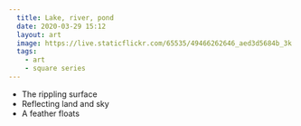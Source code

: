 ```yaml
---
  title: Lake, river, pond
  date: 2020-03-29 15:12
  layout: art
  image: https://live.staticflickr.com/65535/49466262646_aed3d5684b_3k.jpg
  tags:
    - art
    - square series
---
```


- The rippling surface
- Reflecting land and sky
- A feather floats
